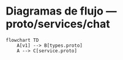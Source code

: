# Diagramas de flujo — proto/services/chat

```mermaid
flowchart TD
    A[v1] --> B[types.proto]
    A --> C[service.proto]
```
